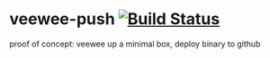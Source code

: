 veewee-push [![Build Status](https://secure.travis-ci.org/veewee-community/veewee-push.png?branch=master)](https://travis-ci.org/veewee-community/veewee-push)
===========

proof of concept: veewee up a minimal box, deploy binary to github